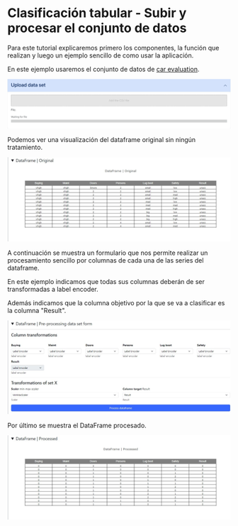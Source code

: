 # Clasificación tabular - Subir y procesar el conjunto de datos

Para este tutorial explicaremos primero los componentes, la función que realizan y luego un ejemplo sencillo de como usar la aplicación.

En este ejemplo usaremos el conjunto de datos de [car evaluation](https://archive.ics.uci.edu/dataset/19/car+evaluation).

![00-upload-dataset.png {server}](../images/00-tabular-classification/00-0-upload-dataset.png)

Podemos ver una visualización del dataframe original sin ningún tratamiento.

![00-upload-dataset.png {server}](../images/00-tabular-classification/00-process-0-original.png)

A continuación se muestra un formulario que nos permite realizar un procesamiento sencillo por columnas de cada una de las series del dataframe.

En este ejemplo indicamos que todas sus columnas deberán de ser transformadas a label encoder.

Además indicamos que la columna objetivo por la que se va a clasificar es la columna "Result".

![00-upload-dataset.png {server}](../images/00-tabular-classification/00-process-1-form.png)

Por último se muestra el DataFrame procesado.

![00-upload-dataset.png {server}](../images/00-tabular-classification/00-process-2-processed.png)

